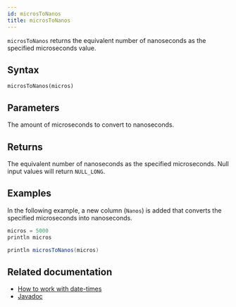 ```yaml
---
id: microsToNanos
title: microsToNanos
---
```


`microsToNanos` returns the equivalent number of nanoseconds as the specified microseconds value.

## Syntax

```
microsToNanos(micros)
```

## Parameters

<ParamTable>
<Param name="micros" type="long">

The amount of microseconds to convert to nanoseconds.

</Param>
</ParamTable>

## Returns

The equivalent number of nanoseconds as the specified microseconds. Null input values will return `NULL_LONG`.

## Examples

In the following example, a new column (`Nanos`) is added that converts the specified microseconds into nanoseconds.

```groovy order=null
micros = 5000
println micros

println microsToNanos(micros)
```

## Related documentation

- [How to work with date-times](../../../how-to-guides/work-with-date-time.md)
- [Javadoc](<https://deephaven.io/core/javadoc/io/deephaven/time/DateTimeUtils.html#microsToNanos(long)>)

